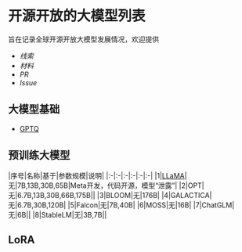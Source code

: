 # 开源开放的大模型列表

旨在记录全球开源开放大模型发展情况，欢迎提供
- *线索*
- *材料*
- *PR*
- *Issue*

## 大模型基础

- [GPTQ](https://github.com/IST-DASLab/gptq)

## 预训练大模型
|序号|名称|基于|参数规模|说明|
|:-|:-|:-|:-|:-|:-|
|1|[LLaMA](Open-LLMs/llama.md)|无|7B,13B,30B,65B|Meta开发，代码开源，模型“泄露”|
|2|OPT|无|6.7B,13B,30B,66B,175B||
|3|BLOOM|无|176B|
|4|GALACTICA|无|6.7B,30B,120B|
|5|Falcon|无|7B,40B|
|6|MOSS|无|16B|
|7|ChatGLM|无|6B||
|8|StableLM|无|3B,7B||

## LoRA






